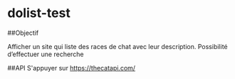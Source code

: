 # dolist-test

##Objectif

Afficher un site qui liste des races de chat avec leur description.
Possibilité d’effectuer une recherche
 

##API
S'appuyer sur https://thecatapi.com/
